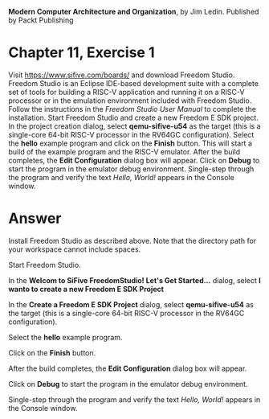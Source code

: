 __Modern Computer Architecture and Organization__, by Jim Ledin. Published by Packt Publishing
# Chapter 11, Exercise 1

Visit https://www.sifive.com/boards/ and download Freedom Studio. Freedom Studio is an Eclipse IDE-based development suite with a complete set of tools for building a RISC-V application and running it on a RISC-V processor or in the emulation environment included with Freedom Studio. Follow the instructions in the *Freedom Studio User Manual* to complete the installation. Start Freedom Studio and create a new Freedom E SDK project. In the project creation dialog, select **qemu-sifive-u54** as the target (this is a single-core 64-bit RISC-V processor in the RV64GC configuration). Select the **hello** example program and click on the **Finish** button. This will start a build of the example program and the RISC-V emulator. After the build completes, the **Edit Configuration** dialog box will appear. Click on **Debug** to start the program in the emulator debug environment. Single-step through the program and verify the text *Hello, World!* appears in the Console window.


# Answer
Install Freedom Studio as described above. Note that the directory path for your workspace cannot include spaces.

Start Freedom Studio.

In the **Welcom to SiFive FreedomStudio! Let's Get Started...** dialog, select **I wanto to create a new Freedom E SDK Project**

In the **Create a Freedom E SDK Project** dialog, select **qemu-sifive-u54** as the target (this is a single-core 64-bit RISC-V processor in the RV64GC configuration).

Select the **hello** example program.

Click on the **Finish** button.

After the build completes, the **Edit Configuration** dialog box will appear.

Click on **Debug** to start the program in the emulator debug environment.

Single-step through the program and verify the text *Hello, World!* appears in the Console window.